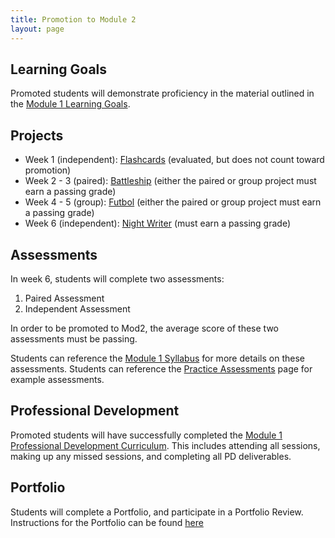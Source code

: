 ```yaml
---
title: Promotion to Module 2
layout: page
---
```


## Learning Goals

Promoted students will demonstrate proficiency in the material outlined in the [Module 1 Learning Goals](./learning_goals).

## Projects

* Week 1 (independent): [Flashcards](./projects/flashcards) (evaluated, but does not count toward promotion)
* Week 2 - 3 (paired): [Battleship](./projects/battleship) (either the paired or group project must earn a passing grade)
* Week 4 - 5 (group): [Futbol](./projects/futbol) (either the paired or group project must earn a passing grade)
* Week 6 (independent): [Night Writer](./projects/night_writer) (must earn a passing grade)

## Assessments

In week 6, students will complete two assessments:

1. Paired Assessment
1. Independent Assessment

In order to be promoted to Mod2, the average score of these two assessments must be passing.

Students can reference the [Module 1 Syllabus](./syllabus) for more details on these assessments. Students can reference the [Practice Assessments](./practice_assessments) page for example assessments.

## Professional Development

Promoted students will have successfully completed the [Module 1 Professional Development Curriculum](https://github.com/turingschool/career-development-curriculum/tree/master/module_one). This includes attending all sessions, making up any missed sessions, and completing all PD deliverables.

## Portfolio

Students will complete a Portfolio, and participate in a Portfolio Review. Instructions for the Portfolio can be found [here](./portfolios)

